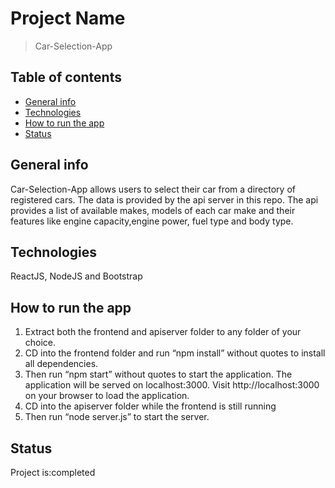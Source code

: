 # Project Name

> Car-Selection-App

## Table of contents

- [General info](#general-info)
- [Technologies](#technologies)
- [How to run the app](#How-to-run-the-app)
- [Status](#status)

## General info

Car-Selection-App allows users to select their car from a directory of registered cars. The data is provided by the api server in this repo.
The api provides a list of available makes, models of each car make and their features like engine capacity,engine power, fuel type and body type.

## Technologies

ReactJS, NodeJS and Bootstrap

## How to run the app

1. Extract both the frontend and apiserver folder to any folder of your choice.
2. CD into the frontend folder and run “npm install” without quotes to install all dependencies.
3. Then run “npm start” without quotes to start the application. The application will be served on localhost:3000. Visit http://localhost:3000 on your browser to load the application.
4. CD into the apiserver folder while the frontend is still running
5. Then run “node server.js” to start the server.

## Status

Project is:completed
